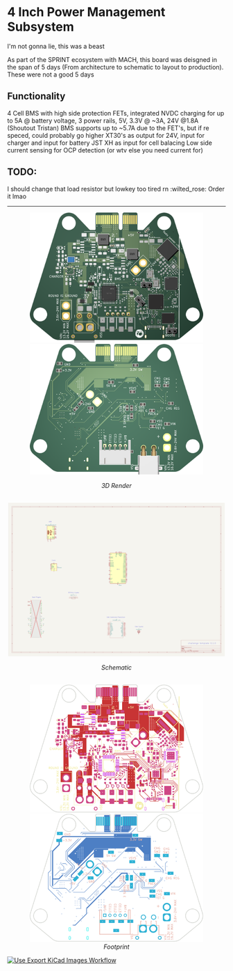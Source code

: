 # 4 Inch Power Management Subsystem
I'm not gonna lie, this was a beast

As part of the SPRINT ecosystem with MACH, this board was deisgned in the span of 5 days (From architecture to schematic to layout to production). These were not a good 5 days 

## Functionality
4 Cell BMS with high side protection FETs, integrated NVDC charging for up to 5A @ battery voltage, 3 power rails, 5V, 3.3V @ ~3A, 24V @1.8A (Shoutout Tristan) 
BMS supports up to ~5.7A due to the FET's, but if re speced, could probably go higher 
XT30's as output for 24V, input for charger and input for battery 
JST XH as input for cell balacing 
 Low side current sensing for OCP detection (or wtv else you need current for)
 ## TODO:
 I should change that load resistor but lowkey too tired rn :wilted_rose: 
 Order it lmao
 
---

<div align="center">
  <div>
    <img src="images/board.front.png" alt="3D Render" style="height: auto; width: 400px;">
    <img src="images/board.back.png" alt="3D Render" style="height: auto; width: 400px;">
    <p><em>3D Render</em></p>
  </div>
  <br>

  <div>
    <img src="images/sch.svg" alt="Schematic" style="height: auto; max-width: 500px;"><br>
    <p><em>Schematic</em></p>
  </div>
  <br>
  
  <div>
    <img src="images/pcbf.svg" alt="Front" style="height: auto; width: 400px;">
    <img src="images/pcbb.svg" alt="Back" style="height: auto; width: 400px;"><br>
    <em>Footprint</em>
  </div>
</div>

[![Use Export KiCad Images Workflow](../../actions/workflows/use-export-kicad.yml/badge.svg)](../../actions/workflows/use-export-kicad.yml)
